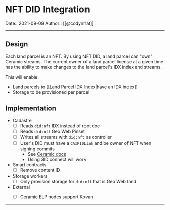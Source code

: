 # NFT DID Integration
Date:: 2021-09-09
Author:: [[@codynhat]]

---

## Design
Each land parcel is an NFT. By using NFT DID, a land parcel can "own" Ceramic streams. The current owner of a land parcel license at a given time has the ability to make changes to the land parcel's IDX index and streams.

This will enable:
- Land parcels to [[Land Parcel IDX Index|have an IDX index]]
- Storage to be provisioned per parcel

## Implementation
- Cadastre
	- [ ] Reads `did:nft` IDX instead of root doc
	- [ ] Reads `did:nft` Geo Web Pinset
	- [ ] Writes all streams with `did:nft` as controller
	- [ ] User's DID must have a `CAIP10Link` and be owner of NFT when signing commits
		- See [Ceramic docs][1]
		- Using 3ID connect will work
- Smart contracts
	- [ ] Remove content ID
- Storage workers
	- [ ] Only provision storage for `did:nft` that is Geo Web land
- External
	- [ ] Ceramic ELP nodes support Kovan


---
[1]: https://developers.ceramic.network/authentication/nft-did/method/